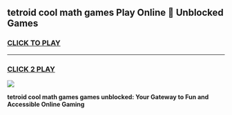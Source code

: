
## tetroid cool math games Play Online 👋 Unblocked Games
<h3>
<a href="https://news.freeplayer.one?title=tetroid_cool_math_games&ref=17CMG">CLICK TO PLAY</a></h3>
<hr>

<h3>
<a href="https://news.freeplayer.one?title=tetroid_cool_math_games&ref=17CMG">CLICK 2 PLAY</a>
  
</h3>

<a href="https://news.freeplayer.one?title=tetroid_cool_math_games&ref=17CMG/"><img src="https://clearcache.store/games.png"></a>


**tetroid cool math games games unblocked: Your Gateway to Fun and Accessible Online Gaming**
